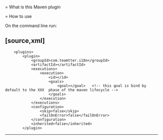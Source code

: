 
= What is this Maven plugin


= How to use

On the command line run: 


[source,xml]
-------------------------------------------

		<plugins>
			<plugin>
				<groupId>com.teamtter.i18n</groupId>
				<artifactId></artifactId>
				<executions>
					<execution>
						<id></id>
						<goals>
							<goal></goal>	<!-- this goal is bind by default to the XXX  phase of the maven lifecycle -->
						</goals>
					</execution>
				</executions>
				<configuration>
					<skip>false</skip>
					<failOnError>false</failOnError>
				</configuration>
				<inherited>false</inherited>
			</plugin>

-------------------------------------------
